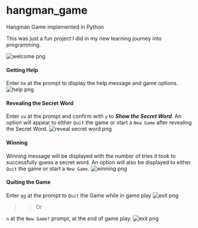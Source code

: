 # hangman_game
Hangman Game implemented in Python

This was just a fun project I did in my new learning journey into programming.

![welcome png](https://github.com/samKM/hangman_game/blob/master/screenshots/welcome.png)

#### Getting Help
Enter `he` at the prompt to display the help message and game options.
![help png](https://github.com/samKM/hangman_game/blob/master/screenshots/help_game_options.png)

#### Revealing the Secret Word 
Enter `sw` at the prompt and confirm with `y` to **_Show the Secret Word_**.
An option will appear to either `Quit` the game or start a `New Game` after revealing the Secret Word.
![reveal secret word png](https://github.com/samKM/hangman_game/blob/master/screenshots/show_secret_word.png)

#### Winning 
Winning message will be displayed with the number of tries it took to successfully guess a secret word.
An option will also be displayed to either `Quit` the game or start a `New Game`.
![winning png](https://github.com/samKM/hangman_game/blob/master/screenshots/winning_exit_options.png)

#### Quiting the Game 
Enter `qg` at the prompt to `Quit` the Game while in game play
![exit png](https://github.com/samKM/hangman_game/blob/master/screenshots/quit_game.png)
>> Or

`n` at the `New Game?` prompt, at the end of game play.
![exit png](https://github.com/samKM/hangman_game/blob/master/screenshots/new_game_prompt.png)
